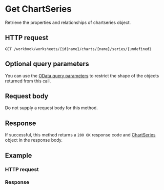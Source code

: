# Get ChartSeries

Retrieve the properties and relationships of chartseries object.
## HTTP request
```http
GET /workbook/worksheets/{id|name}/charts/{name}/series/{undefined}
```

## Optional query parameters
You can use the [OData query parameters](odata-optional-query-parameters.md) to restrict the shape of the objects returned from this call.
## Request body
Do not supply a request body for this method.
## Response
If successful, this method returns a `200 OK` response code and [ChartSeries](../resources/chartseries.md) object in the response body.
## Example
### HTTP request
### Response
